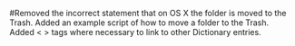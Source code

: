 #Removed the incorrect statement that on OS X the folder is moved to the Trash. Added an example script of how to move a folder to the Trash. Added < > tags where necessary to link to other Dictionary entries.

